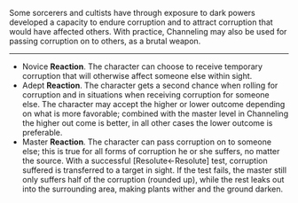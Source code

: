 Some sorcerers and cultists have through exposure to dark powers developed a capacity to endure corruption and to attract corruption that would have affected others. With practice, Channeling may also be used for passing corruption on to others, as a brutal weapon.

---
- Novice **Reaction**. The character can choose to receive temporary corruption that will otherwise affect someone else within sight.
- Adept **Reaction**. The character gets a second chance when rolling for corruption and in situations when receiving corruption for someone else. The character may accept the higher or lower outcome depending on what is more favorable; combined with the master level in Channeling the higher out come is better, in all other cases the lower outcome is preferable.
- Master **Reaction**. The character can pass corruption on to someone else; this is true for all forms of corruption he or she suffers, no matter the source. With a successful [Resolute←Resolute] test, corruption suffered is transferred to a target in sight. If the test fails, the master still only suffers half of the corruption (rounded up), while the rest leaks out into the surrounding area, making plants wither and the ground darken.